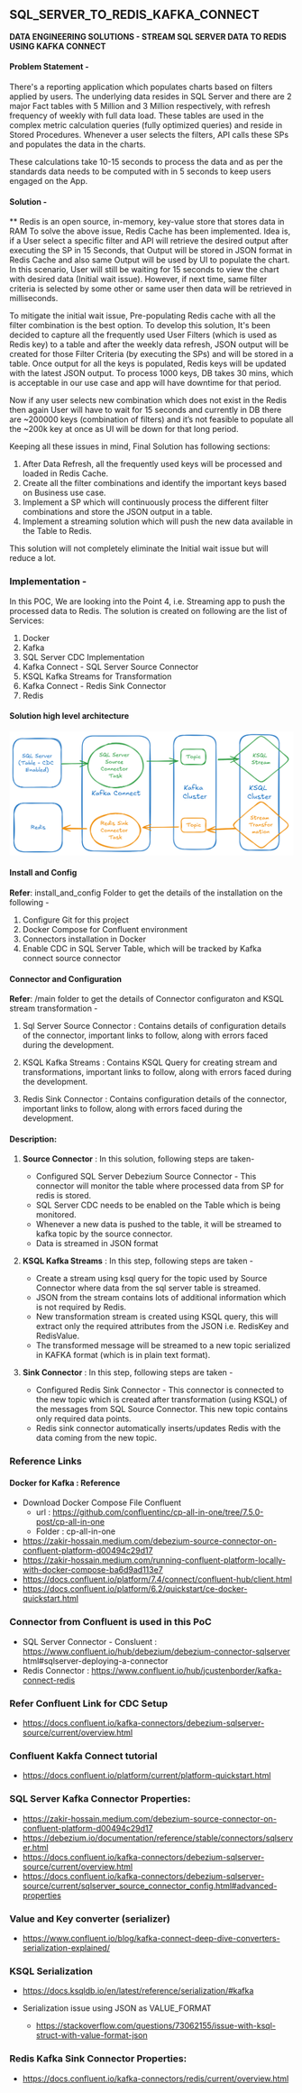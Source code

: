 ## SQL_SERVER_TO_REDIS_KAFKA_CONNECT
**DATA ENGINEERING SOLUTIONS - STREAM SQL SERVER DATA TO REDIS USING KAFKA CONNECT**

#### Problem Statement - 

There's a reporting application which populates charts based on filters applied by users. The underlying data resides in SQL Server and there are 2 major Fact tables with 5 Million and 3 Million respectively, with refresh frequency of weekly with full data load. These tables are used in the complex metric calculation queries (fully optimized queries) and reside in Stored Procedures. Whenever a user selects the filters, API calls these SPs and populates the data in the charts.

These calculations take 10-15 seconds to process the data and as per the standards data needs to be computed with in 5 seconds to keep users engaged on the App.

#### Solution - 
** Redis is an open source, in-memory, key-value store that stores data in RAM
To solve the above issue, Redis Cache has been implemented. Idea is, if a User select a specific filter and API will retrieve the desired output after executing the SP in 15 Seconds, that Output will be stored in JSON format in Redis Cache and also same Output will be used by UI to populate the chart. In this scenario, User will still be waiting for 15 seconds to view the chart with desired data (Initial wait issue). However, if next time, same filter criteria is selected by some other or same user then data will be retrieved in milliseconds.

To mitigate the initial wait issue, Pre-populating Redis cache with all the filter combination is the best option. To develop this solution, It's been decided to capture all the frequently used User Filters (which is used as Redis key) to a table and after the weekly data refresh, JSON output will be created for those Filter Criteria (by executing the SPs) and will be stored in a table. Once output for all the keys is populated, Redis keys will be updated with the latest JSON output. To process 1000 keys, DB takes 30 mins, which is acceptable in our use case and app will have downtime for that period. 

Now if any user selects new combination which does not exist in the Redis then again User will have to wait for 15 seconds and currently in DB there are ~200000 keys (combination of filters) and it’s not feasible to populate all the ~200k key at once as UI will be down for that long period.

Keeping all these issues in mind, Final Solution has following sections:
1. After Data Refresh, all the frequently used keys will be processed and loaded in Redis Cache.
2. Create all the filter combinations and identify the important keys based on Business use case.
3. Implement a SP which will continuously process the different filter combinations and store the JSON output in a table.
4. Implement a streaming solution which will push the new data available in the Table to Redis. 

This solution will not completely eliminate the Initial wait issue but will reduce a lot. 

### Implementation - 
In this POC, We are looking into the Point 4, i.e. Streaming app to push the processed data to Redis.
The solution is created on following are the list of Services:
1. Docker
2. Kafka
3. SQL Server CDC Implementation
4. Kafka Connect - SQL Server Source Connector
5. KSQL Kafka Streams for Transformation
6. Kafka Connect - Redis Sink Connector
7. Redis

#### Solution high level architecture
![alt text](https://github.com/jerinsam/sql-server-to-redis-using-kafka-connect/blob/main/main/kafka-connect-architecture.png?raw=true)

#### Install and Config

**Refer**: install_and_config Folder to get the details of the installation on the following - 
1. Configure Git for this project
2. Docker Compose for Confluent environment
3. Connectors installation in Docker
4. Enable CDC in SQL Server Table, which will be tracked by Kafka connect source connector 

#### Connector and Configuration

**Refer**: /main folder to get the details of Connector configuraton and KSQL stream transformation -
1. Sql Server Source Connector : Contains details of configuration details of the connector, important links to follow, along with errors faced during the development.

2. KSQL Kafka Streams : Contains KSQL Query for creating stream and transformations, important links to follow, along with errors faced during the development.

3. Redis Sink Connector : Contains configuration details of the connector, important links to follow, along with errors faced during the development.


#### Description:
1. **Source Connector** : In this solution, following steps are taken-
   - Configured SQL Server Debezium Source Connector - This connector will monitor the table where processed data from SP for redis is stored.
   - SQL Server CDC needs to be enabled on the Table which is being monitored.
   - Whenever a new data is pushed to the table, it will be streamed to kafka topic by the source connector.
   - Data is streamed in JSON format

2. **KSQL Kafka Streams** : In this step, following steps are taken - 
   - Create a stream using ksql query for the topic used by Source Connector where data from the sql server table is streamed.
   - JSON from the stream contains lots of additional information which is not required by Redis.
   - New transformation stream is created using KSQL query, this will extract only the required attributes from the JSON i.e. RedisKey and RedisValue.
   - The transformed message will be streamed to a new topic serialized in KAFKA format (which is in plain text format). 
   
3. **Sink Connector** : In this step, following steps are taken - 
   - Configured Redis Sink Connector - This connector is connected to the new topic which is created after transformation (using KSQL) of the messages from SQL Source Connector. This new topic contains only required data points.
   - Redis sink connector automatically inserts/updates Redis with the data coming from the new topic.


### Reference Links

#### Docker for Kafka : Reference
- Download Docker Compose File Confluent
   - url : https://github.com/confluentinc/cp-all-in-one/tree/7.5.0-post/cp-all-in-one
   - Folder : cp-all-in-one
- https://zakir-hossain.medium.com/debezium-source-connector-on-confluent-platform-d00494c29d17
- https://zakir-hossain.medium.com/running-confluent-platform-locally-with-docker-compose-ba6d9ad113e7
- https://docs.confluent.io/platform/7.4/connect/confluent-hub/client.html
- https://docs.confluent.io/platform/6.2/quickstart/ce-docker-quickstart.html


### Connector from Confluent is used in this PoC
- SQL Server Connector - Consluent : https://www.confluent.io/hub/debezium/debezium-connector-sqlserver html#sqlserver-deploying-a-connector
- Redis Connector : https://www.confluent.io/hub/jcustenborder/kafka-connect-redis

### Refer Confluent Link for CDC Setup
- https://docs.confluent.io/kafka-connectors/debezium-sqlserver-source/current/overview.html

### Confluent Kakfa Connect tutorial 
- https://docs.confluent.io/platform/current/platform-quickstart.html

### SQL Server Kafka Connector Properties:
- https://zakir-hossain.medium.com/debezium-source-connector-on-confluent-platform-d00494c29d17 
- https://debezium.io/documentation/reference/stable/connectors/sqlserver.html
- https://docs.confluent.io/kafka-connectors/debezium-sqlserver-source/current/overview.html
- https://docs.confluent.io/kafka-connectors/debezium-sqlserver-source/current/sqlserver_source_connector_config.html#advanced-properties
 
### Value and Key converter (serializer)
- https://www.confluent.io/blog/kafka-connect-deep-dive-converters-serialization-explained/
   

### KSQL Serialization 
- https://docs.ksqldb.io/en/latest/reference/serialization/#kafka
		
- Serialization issue using JSON as VALUE_FORMAT
   - https://stackoverflow.com/questions/73062155/issue-with-ksql-struct-with-value-format-json

### Redis Kafka Sink Connector Properties:
- https://docs.confluent.io/kafka-connectors/redis/current/overview.html
	
